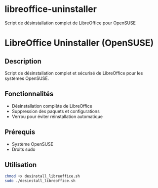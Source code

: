 # libreoffice-uninstaller
Script de désinstallation complet de LibreOffice pour OpenSUSE
# LibreOffice Uninstaller (OpenSUSE)

## Description
Script de désinstallation complet et sécurisé de LibreOffice pour les systèmes OpenSUSE.

## Fonctionnalités
- Désinstallation complète de LibreOffice
- Suppression des paquets et configurations
- Verrou pour éviter réinstallation automatique

## Prérequis
- Système OpenSUSE
- Droits sudo

## Utilisation
```bash
chmod +x desinstall_libreoffice.sh
sudo ./desinstall_libreoffice.sh
